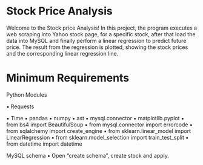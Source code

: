 # Stock Price Analysis

Welcome to the Stock price Analysis! In this project, the program executes a web scraping into Yahoo stock page, for a specific stock, after that load the data into MySQL and finally perform a linear regression to predict future price. The result from the regression is plotted, showing the stock prices and the corresponding linear regression line.  

# Minimum Requirements

Python Modules

▪ Requests

▪ Time 
▪ pandas
▪ numpy
▪ ast
▪ mysql.connector
▪ matplotlib.pyplot
▪ from bs4 import BeautifulSoup
▪ from mysql.connector import errorcode
▪ from sqlalchemy import create_engine
▪ from sklearn.linear_model import LinearRegression
▪ from sklearn.model_selection import train_test_split
▪ from datetime import datetime

MySQL schema
▪ Open “create schema”, create stock and apply.

